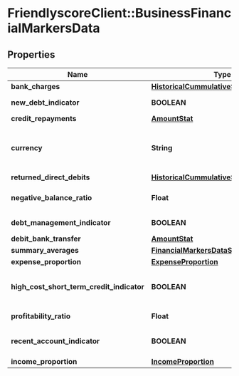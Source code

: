 # FriendlyscoreClient::BusinessFinancialMarkersData

## Properties
Name | Type | Description | Notes
------------ | ------------- | ------------- | -------------
**bank_charges** | [**HistoricalCummulativeStat**](HistoricalCummulativeStat.md) |  | [optional] 
**new_debt_indicator** | **BOOLEAN** | New debt indicator | [optional] 
**credit_repayments** | [**AmountStat**](AmountStat.md) |  | [optional] 
**currency** | **String** | Currency code (compatible with ISO 4217) | [optional] 
**returned_direct_debits** | [**HistoricalCummulativeStat**](HistoricalCummulativeStat.md) |  | [optional] 
**negative_balance_ratio** | **Float** | Negative balance ratio | [optional] 
**debt_management_indicator** | **BOOLEAN** | New debt indicator | [optional] 
**debit_bank_transfer** | [**AmountStat**](AmountStat.md) |  | [optional] 
**summary_averages** | [**FinancialMarkersDataSummaryAverages**](FinancialMarkersDataSummaryAverages.md) |  | [optional] 
**expense_proportion** | [**ExpenseProportion**](ExpenseProportion.md) |  | [optional] 
**high_cost_short_term_credit_indicator** | **BOOLEAN** | High cost short term credit indicator | [optional] 
**profitability_ratio** | **Float** | Profitability ratio | [optional] 
**recent_account_indicator** | **BOOLEAN** | Recent account indicator | [optional] 
**income_proportion** | [**IncomeProportion**](IncomeProportion.md) |  | [optional] 


